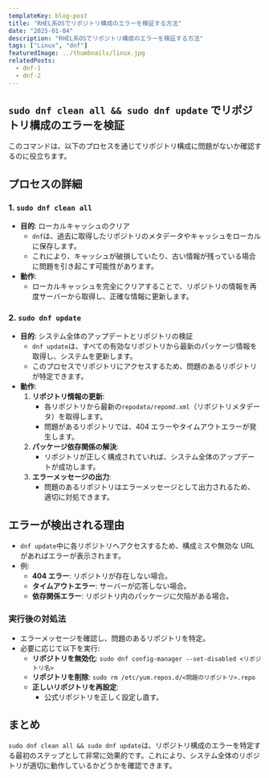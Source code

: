 ```yaml
---
templateKey: blog-post
title: "RHEL系OSでリポジトリ構成のエラーを検証する方法"
date: "2025-01-04"
description: "RHEL系OSでリポジトリ構成のエラーを検証する方法"
tags: ["Linux", "dnf"]
featuredImage: ../thumbnails/linux.jpg
relatedPosts:
  - dnf-1
  - dnf-2
---
```


## **`sudo dnf clean all && sudo dnf update` でリポジトリ構成のエラーを検証**

このコマンドは、以下のプロセスを通じてリポジトリ構成に問題がないか確認するのに役立ちます。

## **プロセスの詳細**

### **1. `sudo dnf clean all`**

- **目的**: ローカルキャッシュのクリア
  - `dnf`は、過去に取得したリポジトリのメタデータやキャッシュをローカルに保存します。
  - これにより、キャッシュが破損していたり、古い情報が残っている場合に問題を引き起こす可能性があります。
- **動作**:
  - ローカルキャッシュを完全にクリアすることで、リポジトリの情報を再度サーバーから取得し、正確な情報に更新します。

### **2. `sudo dnf update`**

- **目的**: システム全体のアップデートとリポジトリの検証
  - `dnf update`は、すべての有効なリポジトリから最新のパッケージ情報を取得し、システムを更新します。
  - このプロセスでリポジトリにアクセスするため、問題のあるリポジトリが特定できます。
- **動作**:
  1. **リポジトリ情報の更新**:
     - 各リポジトリから最新の`repodata/repomd.xml`（リポジトリメタデータ）を取得します。
     - 問題があるリポジトリでは、404 エラーやタイムアウトエラーが発生します。
  2. **パッケージ依存関係の解決**:
     - リポジトリが正しく構成されていれば、システム全体のアップデートが成功します。
  3. **エラーメッセージの出力**:
     - 問題のあるリポジトリはエラーメッセージとして出力されるため、適切に対処できます。

## **エラーが検出される理由**

- `dnf update`中に各リポジトリへアクセスするため、構成ミスや無効な URL があればエラーが表示されます。
- 例:
  - **404 エラー**: リポジトリが存在しない場合。
  - **タイムアウトエラー**: サーバーが応答しない場合。
  - **依存関係エラー**: リポジトリ内のパッケージに欠陥がある場合。

### **実行後の対処法**

- エラーメッセージを確認し、問題のあるリポジトリを特定。
- 必要に応じて以下を実行:
  - **リポジトリを無効化**: `sudo dnf config-manager --set-disabled <リポジトリ名>`
  - **リポジトリを削除**: `sudo rm /etc/yum.repos.d/<問題のリポジトリ>.repo`
  - **正しいリポジトリを再設定**:
    - 公式リポジトリを正しく設定し直す。

## **まとめ**

`sudo dnf clean all && sudo dnf update`は、リポジトリ構成のエラーを特定する最初のステップとして非常に効果的です。これにより、システム全体のリポジトリが適切に動作しているかどうかを確認できます。
